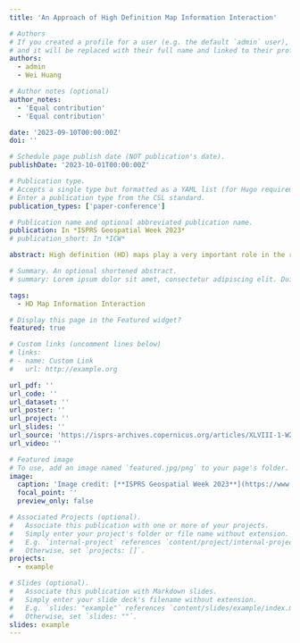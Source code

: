 ```yaml
---
title: 'An Approach of High Definition Map Information Interaction'

# Authors
# If you created a profile for a user (e.g. the default `admin` user), write the username (folder name) here
# and it will be replaced with their full name and linked to their profile.
authors:
  - admin
  - Wei Huang

# Author notes (optional)
author_notes:
  - 'Equal contribution'
  - 'Equal contribution'

date: '2023-09-10T00:00:00Z'
doi: ''

# Schedule page publish date (NOT publication's date).
publishDate: '2023-10-01T00:00:00Z'

# Publication type.
# Accepts a single type but formatted as a YAML list (for Hugo requirements).
# Enter a publication type from the CSL standard.
publication_types: ['paper-conference']

# Publication name and optional abbreviated publication name.
publication: In *ISPRS Geospatial Week 2023*
# publication_short: In *ICW*

abstract: High definition (HD) maps play a very important role in the realization of autonomous driving technology. It assists self-driving vehicles to efficiently and safely complete a series of driving decisions and route planning by virtue of having most of the accurate and reliable prior information in the road environment. With the continuous change of technology, there are higher requirements for the accuracy, richness and freshness of the information stored in the HD map, so as to assist the practical application of automatic driving technology. However, current research related to HD maps mainly focuses on static information in the road environment. Since there is a large amount of complex, variable and uncertain dynamic information in the road environment, it can be used as prior knowledge for self-driving to make better decisions. Therefore, the research focus of this paper is on the dynamic information. We propose to use HD map as an information system - high definition map information system (HDMIS) - to assist autonomous driving vehicles. We design the specific content of dynamic information in the HDMIS, and develop an information interaction approach based on the vehicle end of the self-driving car and the HDMIS cloud as the interactive subject of dynamic information. In the experiment, we design and build three types of specific traffic scenarios on the simulation platform, and verify the effectiveness of the interaction approach by using the database to perform information interaction between different ports. The results show that our interaction approach can meet the storage and release of dynamic information by HDMIS to a certain extent, and can provide a large amount of dynamic information for autonomous vehicles to help them complete subsequent driving decisions and planning.

# Summary. An optional shortened abstract.
# summary: Lorem ipsum dolor sit amet, consectetur adipiscing elit. Duis posuere tellus ac convallis placerat. Proin tincidunt magna sed ex sollicitudin condimentum.

tags:
  - HD Map Information Interaction

# Display this page in the Featured widget?
featured: true

# Custom links (uncomment lines below)
# links:
# - name: Custom Link
#   url: http://example.org

url_pdf: ''
url_code: ''
url_dataset: ''
url_poster: ''
url_project: ''
url_slides: ''
url_source: 'https://isprs-archives.copernicus.org/articles/XLVIII-1-W2-2023/861/2023/'
url_video: ''

# Featured image
# To use, add an image named `featured.jpg/png` to your page's folder.
image:
  caption: 'Image credit: [**ISPRS Geospatial Week 2023**](https://www.space4water.org/events/isprs-geospatial-week-2023)'
  focal_point: ''
  preview_only: false

# Associated Projects (optional).
#   Associate this publication with one or more of your projects.
#   Simply enter your project's folder or file name without extension.
#   E.g. `internal-project` references `content/project/internal-project/index.md`.
#   Otherwise, set `projects: []`.
projects:
  - example

# Slides (optional).
#   Associate this publication with Markdown slides.
#   Simply enter your slide deck's filename without extension.
#   E.g. `slides: "example"` references `content/slides/example/index.md`.
#   Otherwise, set `slides: ""`.
slides: example
---
```



